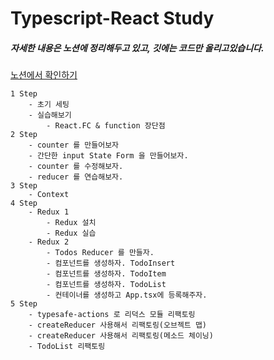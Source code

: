 # Typescript-React Study

##### 자세한 내용은 노션에 정리해두고 있고, 깃에는 코드만 올리고있습니다.

[노션에서 확인하기](https://www.notion.so/Javascript-b783c214a3ad468a9e57b2d94ff4520b)

```
1 Step
    - 초기 세팅
    - 실습해보기
        - React.FC & function 장단점
2 Step
    - counter 를 만들어보자
    - 간단한 input State Form 을 만들어보자.
    - counter 를 수정해보자.
    - reducer 를 연습해보자.
3 Step
    - Context
4 Step
    - Redux 1
        - Redux 설치
        - Redux 실습
    - Redux 2
        - Todos Reducer 를 만들자.
        - 컴포넌트를 생성하자. TodoInsert
        - 컴포넌트를 생성하자. TodoItem
        - 컴포넌트를 생성하자. TodoList
        - 컨테이너를 생성하고 App.tsx에 등록해주자.
5 Step
    - typesafe-actions 로 리덕스 모듈 리팩토링
    - createReducer 사용해서 리팩토링(오브젝트 맵)
    - createReducer 사용해서 리팩토링(메소드 체이닝)
    - TodoList 리팩토링
```

